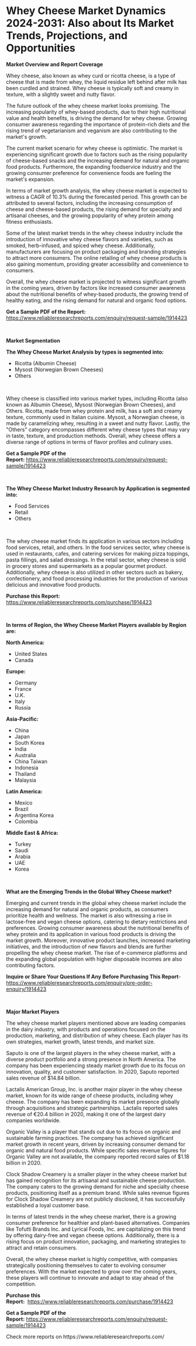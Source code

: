<p><h1>Whey Cheese Market Dynamics 2024-2031: Also about Its Market Trends, Projections, and Opportunities</h1></p><p><strong>Market Overview and Report Coverage</strong></p>
<p><p>Whey cheese, also known as whey curd or ricotta cheese, is a type of cheese that is made from whey, the liquid residue left behind after milk has been curdled and strained. Whey cheese is typically soft and creamy in texture, with a slightly sweet and nutty flavor.</p><p>The future outlook of the whey cheese market looks promising. The increasing popularity of whey-based products, due to their high nutritional value and health benefits, is driving the demand for whey cheese. Growing consumer awareness regarding the importance of protein-rich diets and the rising trend of vegetarianism and veganism are also contributing to the market's growth.</p><p>The current market scenario for whey cheese is optimistic. The market is experiencing significant growth due to factors such as the rising popularity of cheese-based snacks and the increasing demand for natural and organic food products. Furthermore, the expanding foodservice industry and the growing consumer preference for convenience foods are fueling the market's expansion.</p><p>In terms of market growth analysis, the whey cheese market is expected to witness a CAGR of 10.3% during the forecasted period. This growth can be attributed to several factors, including the increasing consumption of cheese and cheese-based products, the rising demand for specialty and artisanal cheeses, and the growing popularity of whey protein among fitness enthusiasts.</p><p>Some of the latest market trends in the whey cheese industry include the introduction of innovative whey cheese flavors and varieties, such as smoked, herb-infused, and spiced whey cheese. Additionally, manufacturers are focusing on product packaging and branding strategies to attract more consumers. The online retailing of whey cheese products is also gaining momentum, providing greater accessibility and convenience to consumers.</p><p>Overall, the whey cheese market is projected to witness significant growth in the coming years, driven by factors like increased consumer awareness about the nutritional benefits of whey-based products, the growing trend of healthy eating, and the rising demand for natural and organic food options.</p></p>
<p><strong>Get a Sample PDF of the Report:</strong> <a href="https://www.reliableresearchreports.com/enquiry/request-sample/1914423">https://www.reliableresearchreports.com/enquiry/request-sample/1914423</a></p>
<p>&nbsp;</p>
<p><strong>Market Segmentation</strong></p>
<p><strong>The Whey Cheese Market Analysis by types is segmented into:</strong></p>
<p><ul><li>Ricotta (Albumin Cheese)</li><li>Mysost (Norwegian Brown Cheeses)</li><li>Others</li></ul></p>
<p>&nbsp;</p>
<p><p>Whey cheese is classified into various market types, including Ricotta (also known as Albumin Cheese), Mysost (Norwegian Brown Cheeses), and Others. Ricotta, made from whey protein and milk, has a soft and creamy texture, commonly used in Italian cuisine. Mysost, a Norwegian cheese, is made by caramelizing whey, resulting in a sweet and nutty flavor. Lastly, the "Others" category encompasses different whey cheese types that may vary in taste, texture, and production methods. Overall, whey cheese offers a diverse range of options in terms of flavor profiles and culinary uses.</p></p>
<p><strong>Get a Sample PDF of the Report:</strong>&nbsp;<a href="https://www.reliableresearchreports.com/enquiry/request-sample/1914423">https://www.reliableresearchreports.com/enquiry/request-sample/1914423</a></p>
<p>&nbsp;</p>
<p><strong>The Whey Cheese Market Industry Research by Application is segmented into:</strong></p>
<p><ul><li>Food Services</li><li>Retail</li><li>Others</li></ul></p>
<p>&nbsp;</p>
<p><p>The whey cheese market finds its application in various sectors including food services, retail, and others. In the food services sector, whey cheese is used in restaurants, cafes, and catering services for making pizza toppings, pasta fillings, and salad dressings. In the retail sector, whey cheese is sold in grocery stores and supermarkets as a popular gourmet product. Additionally, whey cheese is also utilized in other sectors such as bakery, confectionery, and food processing industries for the production of various delicious and innovative food products.</p></p>
<p><strong>Purchase this Report:</strong>&nbsp; <a href="https://www.reliableresearchreports.com/purchase/1914423">https://www.reliableresearchreports.com/purchase/1914423</a></p>
<p>&nbsp;</p>
<p><strong>In terms of Region, the Whey Cheese Market Players available by Region are:</strong></p>
<p>
    <p> <strong> North America: </strong>
        <ul>
            <li>United States</li>
            <li>Canada</li>
        </ul>
        </p> 
    <p> <strong> Europe: </strong>
        <ul>
            <li>Germany</li>
            <li>France</li>
            <li>U.K.</li>
            <li>Italy</li>
            <li>Russia</li>
        </ul>
        </p> 
    <p> <strong> Asia-Pacific: </strong>
        <ul>
            <li>China</li>
            <li>Japan</li>
            <li>South Korea</li>
            <li>India</li>
            <li>Australia</li>
            <li>China Taiwan</li>
            <li>Indonesia</li>
            <li>Thailand</li>
            <li>Malaysia</li>
        </ul>
        </p> 
    <p> <strong> Latin America: </strong>
        <ul>
            <li>Mexico</li>
            <li>Brazil</li>
            <li>Argentina Korea</li>
            <li>Colombia</li>
        </ul>
        </p> 
    <p> <strong> Middle East & Africa: </strong>
        <ul>
            <li>Turkey</li>
            <li>Saudi</li>
            <li>Arabia</li>
            <li>UAE</li>
            <li>Korea</li>
        </ul>
    </p>
    </p>
<p>&nbsp;</p>
<p><strong>What are the Emerging Trends in the Global Whey Cheese market?</strong></p>
<p><p>Emerging and current trends in the global whey cheese market include the increasing demand for natural and organic products, as consumers prioritize health and wellness. The market is also witnessing a rise in lactose-free and vegan cheese options, catering to dietary restrictions and preferences. Growing consumer awareness about the nutritional benefits of whey protein and its application in various food products is driving the market growth. Moreover, innovative product launches, increased marketing initiatives, and the introduction of new flavors and blends are further propelling the whey cheese market. The rise of e-commerce platforms and the expanding global population with higher disposable incomes are also contributing factors.</p></p>
<p><strong>Inquire or Share Your Questions If Any Before Purchasing This Report</strong>- <a href="https://www.reliableresearchreports.com/enquiry/pre-order-enquiry/1914423">https://www.reliableresearchreports.com/enquiry/pre-order-enquiry/1914423</a></p>
<p>&nbsp;</p>
<p><strong>Major Market Players</strong></p>
<p><p>The whey cheese market players mentioned above are leading companies in the dairy industry, with products and operations focused on the production, marketing, and distribution of whey cheese. Each player has its own strategies, market growth, latest trends, and market size. </p><p>Saputo is one of the largest players in the whey cheese market, with a diverse product portfolio and a strong presence in North America. The company has been experiencing steady market growth due to its focus on innovation, quality, and customer satisfaction. In 2020, Saputo reported sales revenue of $14.84 billion.</p><p>Lactalis American Group, Inc. is another major player in the whey cheese market, known for its wide range of cheese products, including whey cheese. The company has been expanding its market presence globally through acquisitions and strategic partnerships. Lactalis reported sales revenue of €20.4 billion in 2020, making it one of the largest dairy companies worldwide.</p><p>Organic Valley is a player that stands out due to its focus on organic and sustainable farming practices. The company has achieved significant market growth in recent years, driven by increasing consumer demand for organic and natural food products. While specific sales revenue figures for Organic Valley are not available, the company reported record sales of $1.18 billion in 2020.</p><p>Clock Shadow Creamery is a smaller player in the whey cheese market but has gained recognition for its artisanal and sustainable cheese production. The company caters to the growing demand for niche and specialty cheese products, positioning itself as a premium brand. While sales revenue figures for Clock Shadow Creamery are not publicly disclosed, it has successfully established a loyal customer base.</p><p>In terms of latest trends in the whey cheese market, there is a growing consumer preference for healthier and plant-based alternatives. Companies like Tofutti Brands Inc. and Lyrical Foods, Inc. are capitalizing on this trend by offering dairy-free and vegan cheese options. Additionally, there is a rising focus on product innovation, packaging, and marketing strategies to attract and retain consumers.</p><p>Overall, the whey cheese market is highly competitive, with companies strategically positioning themselves to cater to evolving consumer preferences. With the market expected to grow over the coming years, these players will continue to innovate and adapt to stay ahead of the competition.</p></p>
<p><strong>Purchase this Report:</strong>&nbsp;&nbsp;<a href="https://www.reliableresearchreports.com/purchase/1914423">https://www.reliableresearchreports.com/purchase/1914423</a></p>
<p></p>
<p><strong>Get a Sample PDF of the Report:</strong>&nbsp;<a href="https://www.reliableresearchreports.com/enquiry/request-sample/1914423">https://www.reliableresearchreports.com/enquiry/request-sample/1914423</a></p>
<p>Check more reports on https://www.reliableresearchreports.com/</p>
